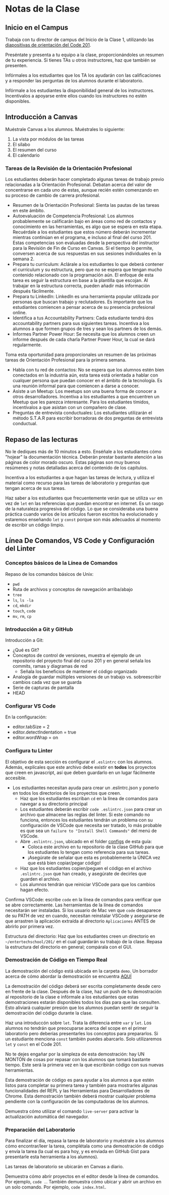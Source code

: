 ﻿# Notas de la Clase

<!-- NOTA PARA EL INSTRUCTOR: Si haces algún cambio en la clase, haz los cambios correspondientes en el README.md -->

## Inicio en el Campus

Trabaja con tu director de campus del Inicio de la Clase 1, utilizando las [diapositivas de orientación del Code 201](https://codefellows.github.io/common_curriculum/slides/template/index.html?slides=/common_curriculum/career_coaching/201/kickoff/slides.md).

Preséntate y presenta a tu equipo a la clase, proporcionándoles un resumen de tu experiencia. Si tienes TAs u otros instructores, haz que también se presenten.

Infórmales a los estudiantes que los TA los ayudarán con las calificaciones y a responder las perguntas de los alumnos durante el laboratorio.

Infórmale a los estudiantes la disponibilidad general de los instructores. Incentívalos a apoyarse entre ellos cuando los instructores no estén disponibles.

## Introducción a Canvas

Muéstrale Canvas a los alumnos. Muéstrales lo siguiente:

1. La vista por módulos de las tareas
1. El sílabo
1. El resumen del curso
1. El calendario

### Tareas de la Revisión de la Orientación Profesional

Los estudiantes deberán hacer completado algunas tareas de trabajo previo relacionadas a la Orientación Profesional. Debatan acerca del valor de concentrarse en cada uno de estas, aunque recién estén comenzando en su proceso de cambio de carrera profesional.

- Resumen de la Orientación Profesional: Sienta las pautas de las tareas en este ámbito.
- Autoevaluación de Competencia Profesional: Los alumnos probablemente se calificarán bajo en áreas como red de contactos y conocimiento en las herramientas, es algo que se espera en esta etapa. Recuérdale a los estudiantes que estos número deberán incrementar mientras continúan en el programa, e incluso al final del curso 201. Estas competencias son evaluadas desde la perspectiva del instructor para la Revisión de Fin de Curso en Canvas. Si el tiempo lo permite, conversen acerca de sus respuestas en sus sesiones individuales en la semana 2.
- Prepara tu curriculum: Aclárale a los estudiantes lo que deberá contener el currículum y su estructura, pero que no se espera que tengan mucho contenido relacionado con la programación aún. El enfoque de esta tarea es seguir la estructura en base a la plantilla que escojan. Al trabajar en la estructura correcta, pueden añadir más información después fácilmente.
- Prepara tu LinkedIn: LinkedIn es una herramienta popular utilizada por personas que buscan trabajo y reclutadores. Es importante que los estudiantes comiencen a pensar acerca de su presencia profesional online.
- Identifica a tus Accountability Partners: Cada estudiante tendrá dos accountability partners para sus siguientes tareas. Incentiva a los alumnos a que formen grupos de tres y sean los partners de los demás.
- Informes Partner Power Hour: Se necesita que los alumnos creen un informe después de cada charla Partner Power Hour, la cual se dará regularmente.

Toma esta oportunidad para proporcionales un resumen de las próximas tareas de Orientación Profesional para la primera semana.

- Habla con tu red de contactos: No se espera que los alumnos estén bien conectados en la industria aún, esta tarea está orientada a hablar con cualquer persona que puedan conocer en el ámbito de la tecnología. Es una reunión informal para que comiencen a darse a conocer.
- Asiste a un Meetup: Los meetups son una buena forma de conocer a otros desarrolladores. Incentiva a los estudiantes a que encuentren un Meetup que les parezca interesante. Para los estudiantes tímidos, incentívalos a que asistan con un compañero de clase.
- Preguntas de entrevista conductuales: Los estudiantes utilizarán el método S.T.A.R para escribir borradoras de dos preguntas de entrevista conductual.

## Repaso de las lecturas

No le dediques más de 10 minutos a esto. Enséñale a los estudiantes cómo "hojear" la documentación técnica. Deberán prestar bastante atención a las páginas de color morado oscuro. Estas páginas son muy buenos resúmenes y notas detalladas acerca del contenido de los capítulos.

Incentiva a los estudiantes a que hagan las tareas de lectura, y utiliza el material como recurso para las tareas de laboratorio y preguntas que tengan acerca de sus tareas.

Haz saber a los estudiantes que frecuentemente verán que se utiliza `var` en vez de `let` en las referencias que puedan encontrar en internet. Es un rasgo de la naturaleza progresiva del código. Lo que se consideraba una buena práctica cuando varios de los artículos fueron escritos ha evolucionado y estaremos enseñando `let` y `const` porque son más adecuados al momento de escribir un código limpio.

## Línea De Comandos, VS Code y Configuración del Linter

### Conceptos básicos de la Línea de Comandos

Repaso de los comandos básicos de Unix:

- `pwd`
- Ruta de archivos y conceptos de navegación arriba/abajo
- `tree`
- `ls`, `ls -la`
- `cd`, `mkdir`
- `touch`, `code`
- `mv`, `rm`, `cp`

### Introducción a Git y GitHub

Introducción a Git:

- ¿Qué es Git?
- Conceptos de control de versiones, muestra el ejemplo de un repositorio del proyecto final del curso 201 y en general señala los commits, ramas y diagramas de red
  - Señala los beneficios de mantener el código organizado
- Analogía de guardar múltiples versiones de un trabajo vs. sobreescribir cambios cada vez que se guarda
- Serie de capturas de pantalla
- HEAD

### Configurar VS Code

En la configuración:

- editor.tabSize = 2
- editor.detectIndentation = true
- editor.wordWrap = on

### Configura tu Linter

El objetivo de esta sección es configurar el `.eslintrc` con los alumnos. Además, explícales
que este archivo debe existir en **todos** los proyectos que creen en javascript, así que deben guardarlo en un lugar fácilmente accesible.

- Los estudiantes necesitan ayuda para crear un .eslintrc.json y ponerlo en todos los directorios de los proyectos que creen.
  - Haz que los estudiantes escriban `cd` en la línea de comandos para navegar a su directorio principal
  - Los estudiantes deberán escribir `code .eslintrc.json` para crear un archivo que almacene las reglas del linter. Si este comando no funciona, entonces los estudiantes tendrán un problema con su configuración de VSCode que necesita ser tratado, lo más probable es que sea un `failure to "Install Shell Commands"` del menú de VSCode.
  - Abre `.eslintrc.json`, ubicado en el folder [configs](../../../configs/.eslintrc.json) de esta guía:
    - Coloca este archivo en tu repositorio de la clase GitHub para que los estudiantes lo tengan como referencia para sus tareas.
    - ¡Asegúrate de señalar que esta es probablemente la ÚNICA vez que está bien copiar/pegar código!
  - Haz que los estudiantes copien/peguen el código en el archivo `.eslintrc.json` que han creado, y asegúrate de decirles que guarden el archivo.
  - Los alumnos tendrán que reiniciar VSCode para que los cambios hagan efecto.

Confirma VSCode: escribe `code` en la línea de comandos para verificar que se abre correctamente. Las herramientas de la línea de comandos necesitarán ser instaladas. Si los usuario de Mac ven que `code` desaparece de su PATH de vez en cuando, necesitan reinstalar VSCode y asegurarse de que arrastren la aplicación extraída al directorio `Aplicaciones` ANTES de abrirlo por primera vez.

Estructura del directorio: Haz que los estudiantes creen un directorio en `~/entertechschool/201/` en el cual guardarán su trabajo de la clase. Repasa la estructura del directorio en general; compárala con el GUI.

### Demostración de Código en Tiempo Real

La demostración del código está ubicada en la carpeta `demo`.
Un borrador acerca de cómo abordar la demostración se encuentra [AQUÍ](demo.md)

La demostración del código deberá ser escrita completamente desde cero en frente de la clase. Después de la clase, haz un push de tu demostración al repositorio de la clase e infórmale a los estudiantes que estas demostraciones estarán disponibles todos los días para que las consulten. Esto aliviará cualquier presión que los alumnos puedan sentir de seguir la demostración del código durante la clase.

Haz una introduccón sobre `let`. Trata la diferencia entre `var` y `let`. Los alumnos no tendrán que preocuparse acerca del scope en el primer laboratorio pero deberías presentarles los conceptos para prepararlos. Si un estudiante menciona `const` también puedes abarcarlo. Solo utilizaremos `let` y `const` en el Code 201.

No te dejes engañar por la simpleza de esta demostración: hay UN MONTÓN de cosas por repasar con los alumnos que tomará bastante tiempo. Este será la primera vez en la que escribirán código con sus nuevas herramientas.

Esta demostración de código es para ayudar a los alumnos a que estén listos para completar su primera tarea y también para mostrarles algunas funcionalidades del REPL y las Herramientas para Desarrolladores de Chrome. Esta demostración también deberá mostrar cualquier problema pendiente con la configuración de las computadoras de los alumnos.

Demuestra cómo utilizar el comando `live-server` para activar la actualización automática del navegador.

### Preparación del Laboratorio

Para finalizar el día, repasa la tarea de laboratorio y muéstrale a los alumnos cómo encontrar/leer la tarea, complétala como una demostración de código y envía la tarea (la cual es para hoy, y es enviada en GitHub Gist para presentarle esta herramienta a los alumnos).

Las tareas de laboratorio se ubicarán en Canvas a diario.

Demuestra cómo abrir proyectos en el editor desde la línea de comandos. Por ejemplo, `code .`. También demuestra cómo ubicar y abrir un archivo en un solo comando. Por ejemplo, `code index.html`.
